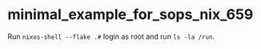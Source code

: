 # minimal_example_for_sops_nix_659

Run `nixos-shell --flake .#` login as root and run `ls -la /run`.
